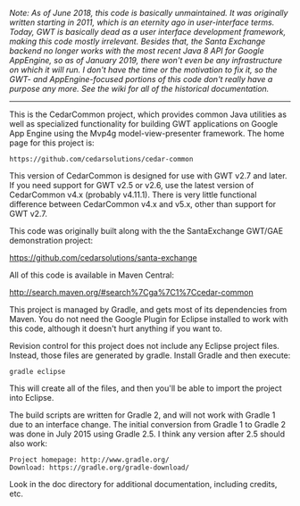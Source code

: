 _Note: As of June 2018, this code is basically unmaintained.  It was originally
written starting in 2011, which is an eternity ago in user-interface terms.
Today, GWT is basically dead as a user interface development framework, making
this code mostly irrelevant.  Besides that, the Santa Exchange backend no
longer works with the most recent Java 8 API for Google AppEngine, so as of
January 2019, there won't even be any infrastructure on which it will run.  I
don't have the time or the motivation to fix it, so the GWT- and
AppEngine-focused portions of this code don't really have a purpose any more.
See the wiki for all of the historical documentation._

-------------

This is the CedarCommon project, which provides common Java utilities as well
as specialized functionality for building GWT applications on Google App Engine
using the Mvp4g model-view-presenter framework.  The home page for this project
is:

    https://github.com/cedarsolutions/cedar-common

This version of CedarCommon is designed for use with GWT v2.7 and later.  If
you need support for GWT v2.5 or v2.6, use the latest version of CedarCommon
v4.x (probably v4.11.1).  There is very little functional difference between
CedarCommon v4.x and v5.x, other than support for GWT v2.7.

This code was originally built along with the the SantaExchange GWT/GAE
demonstration project:

   https://github.com/cedarsolutions/santa-exchange

All of this code is available in Maven Central:

   http://search.maven.org/#search%7Cga%7C1%7Ccedar-common

This project is managed by Gradle, and gets most of its dependencies from
Maven.  You do not need the Google Plugin for Eclipse installed to work with
this code, although it doesn't hurt anything if you want to.

Revision control for this project does not include any Eclipse project files.
Instead, those files are generated by gradle.  Install Gradle and then
execute:

    gradle eclipse

This will create all of the files, and then you'll be able to import the
project into Eclipse.

The build scripts are written for Gradle 2, and will not work with Gradle 1
due to an interface change.  The initial conversion from Gradle 1 to Gradle 2
was done in July 2015 using Gradle 2.5.  I think any version after 2.5 should
also work:

    Project homepage: http://www.gradle.org/
    Download: https://gradle.org/gradle-download/

Look in the doc directory for additional documentation, including credits, etc.
